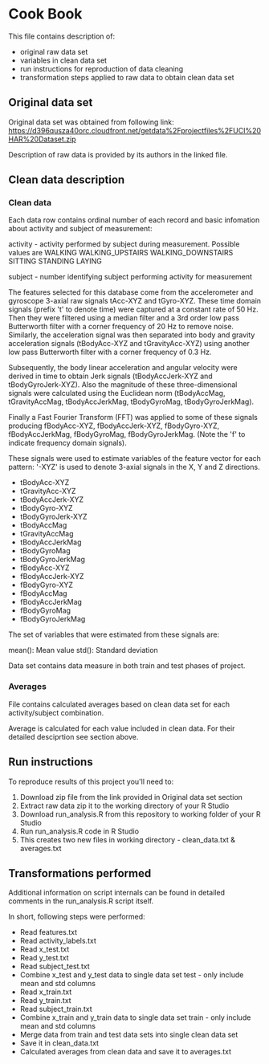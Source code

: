 # Cook Book #

This file contains description of:
- original raw data set
- variables in clean data set
- run instructions for reproduction of data cleaning
- transformation steps applied to raw data to obtain clean data set

## Original data set ##

Original data set was obtained from following link:  https://d396qusza40orc.cloudfront.net/getdata%2Fprojectfiles%2FUCI%20HAR%20Dataset.zip 

Description of raw data is provided by its authors in the linked file.

## Clean data description ##

### Clean data ### 

Each data row contains ordinal number of each record and basic infomation about activity and subject of measurement:

activity - activity performed by subject during measurement. Possible values are WALKING WALKING_UPSTAIRS WALKING_DOWNSTAIRS SITTING STANDING LAYING

subject - number identifying subject performing activity for measurement

The features selected for this database come from the accelerometer and gyroscope 3-axial raw signals tAcc-XYZ and tGyro-XYZ. These time domain signals (prefix 't' to denote time) were captured at a constant rate of 50 Hz. Then they were filtered using a median filter and a 3rd order low pass Butterworth filter with a corner frequency of 20 Hz to remove noise. Similarly, the acceleration signal was then separated into body and gravity acceleration signals (tBodyAcc-XYZ and tGravityAcc-XYZ) using another low pass Butterworth filter with a corner frequency of 0.3 Hz.

Subsequently, the body linear acceleration and angular velocity were derived in time to obtain Jerk signals (tBodyAccJerk-XYZ and tBodyGyroJerk-XYZ). Also the magnitude of these three-dimensional signals were calculated using the Euclidean norm (tBodyAccMag, tGravityAccMag, tBodyAccJerkMag, tBodyGyroMag, tBodyGyroJerkMag).

Finally a Fast Fourier Transform (FFT) was applied to some of these signals producing fBodyAcc-XYZ, fBodyAccJerk-XYZ, fBodyGyro-XYZ, fBodyAccJerkMag, fBodyGyroMag, fBodyGyroJerkMag. (Note the 'f' to indicate frequency domain signals).

These signals were used to estimate variables of the feature vector for each pattern:
'-XYZ' is used to denote 3-axial signals in the X, Y and Z directions.

* tBodyAcc-XYZ
* tGravityAcc-XYZ
* tBodyAccJerk-XYZ
* tBodyGyro-XYZ
* tBodyGyroJerk-XYZ
* tBodyAccMag
* tGravityAccMag
* tBodyAccJerkMag
* tBodyGyroMag
* tBodyGyroJerkMag
* fBodyAcc-XYZ
* fBodyAccJerk-XYZ
* fBodyGyro-XYZ
* fBodyAccMag
* fBodyAccJerkMag
* fBodyGyroMag
* fBodyGyroJerkMag

The set of variables that were estimated from these signals are:

mean(): Mean value std(): Standard deviation

Data set contains data measure in both train and test phases of project.

### Averages ###

File contains calculated averages based on clean data set for each activity/subject combination.

Average is calculated for each value included in clean data. For their detailed desciprtion see section above.

## Run instructions ##

To reproduce results of this project you'll need to:
1. Download zip file from the link provided in Original data set section
2. Extract raw data zip it to the working directory of your R Studio
3. Download run_analysis.R from this repository to working folder of your R Studio
4. Run run_analysis.R code in R Studio
5. This creates two new files in working directory - clean_data.txt & averages.txt

## Transformations performed ##

Additional information on script internals can be found in detailed comments in the run_analysis.R script itself.

In short, following steps were performed:

* Read features.txt
* Read activity_labels.txt
* Read x_test.txt
* Read y_test.txt
* Read subject_test.txt
* Combine x_test and y_test data to single data set test - only include mean and std columns
* Read x_train.txt
* Read y_train.txt
* Read subject_train.txt
* Combine x_train and y_train data to single data set train - only include mean and std columns
* Merge data from train and test data sets into single clean data set
* Save it in clean_data.txt
* Calculated averages from clean data and save it to averages.txt

